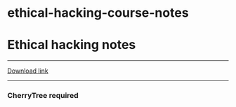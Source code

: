 # ethical-hacking-course-notes

<h1>Ethical hacking notes</h1>
<hr>
<a href="https://www.dropbox.com/s/od2es2lengdmleh/EthicalHNotes.ctb?dl=0">Download link</a>
<hr>
<h3>CherryTree required</h3>
